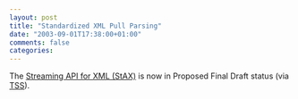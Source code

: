 ```yaml
---
layout: post
title: "Standardized XML Pull Parsing"
date: "2003-09-01T17:38:00+01:00"
comments: false
categories: 
---
```


<p>The <a href="http://jcp.org/en/jsr/detail?id=173" title="Streaming API for XML (StAX) Proposed Final Draft ">Streaming API for XML (StAX)</a> is now in Proposed Final Draft status (via <a href="http://www.theserverside.com/home/thread.jsp?thread_id=21215">TSS</a>).</p>

